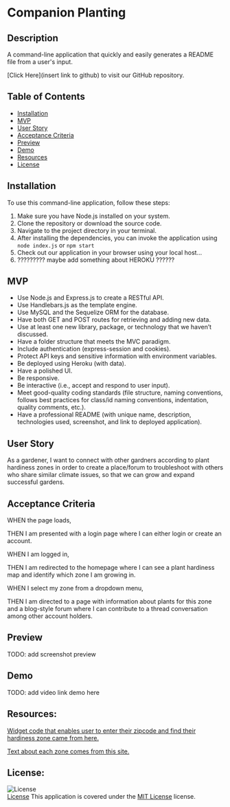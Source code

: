 # Companion Planting

## Description
A command-line application that quickly and easily generates a README file from a user's input.

[Click Here](insert link to github) to visit our GitHub repository.

## Table of Contents
- [Installation](#installation)
- [MVP](#mvp)
- [User Story](#user-story)
- [Acceptance Criteria](#acceptance-criteria)
- [Preview](#preview)
- [Demo](#demo)
- [Resources](#resources)
- [License](#license)

## Installation
To use this command-line application, follow these steps:
1. Make sure you have Node.js installed on your system.
2. Clone the repository or download the source code.
3. Navigate to the project directory in your terminal.
4. After installing the dependencies, you can invoke the application using `node index.js` or `npm start`
5. Check out our application in your browser using your local host... 
6. ????????? maybe add something about HEROKU ??????

## MVP
* Use Node.js and Express.js to create a RESTful API.
​
* Use Handlebars.js as the template engine.
​
* Use MySQL and the Sequelize ORM for the database.
​
* Have both GET and POST routes for retrieving and adding new data.
​
* Use at least one new library, package, or technology that we haven’t discussed.
​
* Have a folder structure that meets the MVC paradigm.
​
* Include authentication (express-session and cookies).
​
* Protect API keys and sensitive information with environment variables.
​
* Be deployed using Heroku (with data).
​
* Have a polished UI.
​
* Be responsive.
​
* Be interactive (i.e., accept and respond to user input).
​
* Meet good-quality coding standards (file structure, naming conventions, follows best practices for class/id naming conventions, indentation, quality comments, etc.).
​
* Have a professional README (with unique name, description, technologies used, screenshot, and link to deployed application).

## User Story
As a gardener, I want to connect with other gardners according to plant hardiness zones in order to create a place/forum to troubleshoot with others who share similar climate issues, so that we can grow and expand successful gardens.

## Acceptance Criteria 

WHEN the page loads, 

THEN I am presented with a login page where I can either login or create an account.

WHEN I am logged in, 

THEN I am redirected to the homepage where I can see a plant hardiness map and identify which zone I am growing in. 

WHEN I select my zone from a dropdown menu, 

THEN I am directed to a page with information about plants for this zone and a blog-style forum where I can contribute to a thread conversation among other account holders. 

## Preview
TODO: add screenshot preview

## Demo
TODO: add video link demo here

## Resources:
[Widget code that enables user to enter their zipcode and find their hardiness zone came from here.](https://www.plantmaps.com/hardiness-zone-zipcode-search-widget.php)

[Text about each zone comes from this site.](https://gilmour.com/planting-zones-hardiness-map)

## License:
![License](https://img.shields.io/badge/License-MIT%20License-brightgreen)  
[License](./LICENSE)
This application is covered under the [MIT License](./LICENSE) license.